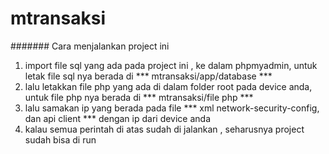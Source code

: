# mtransaksi

####### Cara menjalankan project ini

1. import file sql yang ada pada project ini , ke dalam phpmyadmin, untuk letak file sql nya berada di *** mtransaksi/app/database ***
2. lalu letakkan file php yang ada di dalam folder root pada device anda, untuk file php nya berada di *** mtransaksi/file php ***
3. lalu samakan ip yang berada pada file *** xml network-security-config, dan api client *** dengan ip dari device anda
4. kalau semua perintah di atas sudah di jalankan , seharusnya project sudah bisa di run

